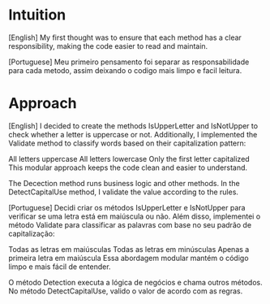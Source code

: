 # Intuition
<!-- Describe your first thoughts on how to solve this problem. -->
[English]
My first thought was to ensure that each method has a clear responsibility, making the code easier to read and maintain.

[Portuguese]
Meu primeiro pensamento foi separar as responsabilidade para cada metodo, assim deixando o codigo mais limpo e facil leitura.

# Approach
<!-- Describe your approach to solving the problem. -->
[English]
I decided to create the methods IsUpperLetter and IsNotUpper to check whether a letter is uppercase or not. Additionally, I implemented the Validate method to classify words based on their capitalization pattern:

All letters uppercase
All letters lowercase
Only the first letter capitalized
This modular approach keeps the code clean and easier to understand.

The Decection method runs business logic and other methods.
In the DetectCapitalUse method, I validate the value according to the rules.

[Portuguese]
Decidi criar os métodos IsUpperLetter e IsNotUpper para verificar se uma letra está em maiúscula ou não. Além disso, implementei o método Validate para classificar as palavras com base no seu padrão de capitalização:

Todas as letras em maiúsculas
Todas as letras em minúsculas
Apenas a primeira letra em maiúscula
Essa abordagem modular mantém o código limpo e mais fácil de entender.

O método Detection executa a lógica de negócios e chama outros métodos.
No método DetectCapitalUse, valido o valor de acordo com as regras.
